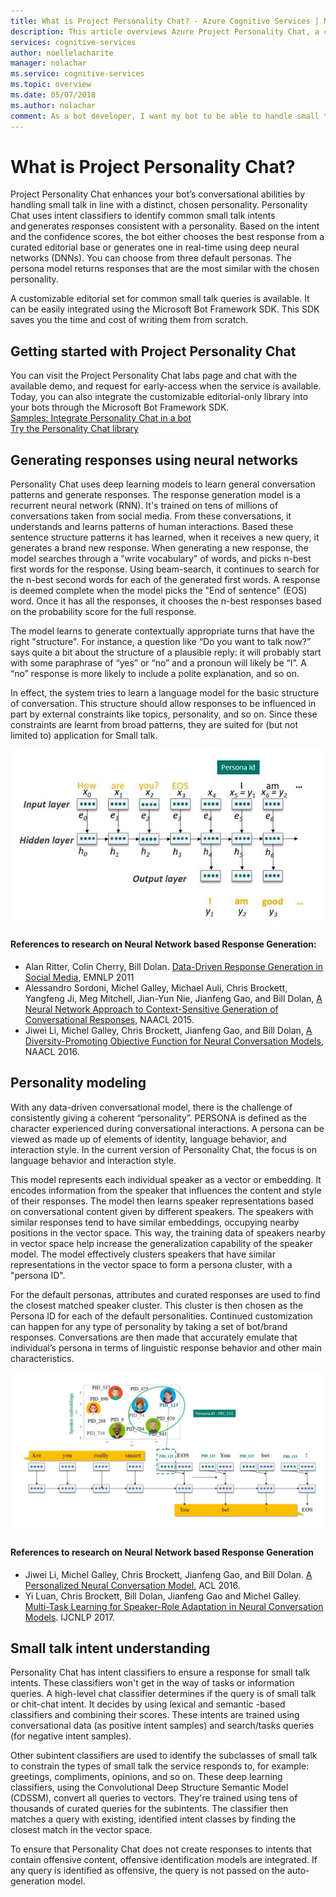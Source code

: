 ```yaml
---
title: What is Project Personality Chat? - Azure Cognitive Services | Microsoft Docs
description: This article overviews Azure Project Personality Chat, a cloud-based API for your bot’s conversational capabilities, by handling small talk, in line with a distinct chosen personality.
services: cognitive-services
author: noellelacharite
manager: nolachar
ms.service: cognitive-services
ms.topic: overview
ms.date: 05/07/2018
ms.author: nolachar
comment: As a bot developer, I want my bot to be able to handle small talk in a consistent tone so that my bot appears more complete and conversational.
---
```

# What is Project Personality Chat?

Project Personality Chat enhances your bot’s conversational abilities by handling small talk in line with a distinct, chosen personality. Personality Chat uses intent classifiers to identify common small talk intents and generates responses consistent with a personality. Based on the intent and the confidence scores, the bot either chooses the best response from a curated editorial base or generates one in real-time using deep neural networks (DNNs). You can choose from three default personas. The persona model returns responses that are the most similar with the chosen personality.

A customizable editorial set for common small talk queries is available. It can be easily integrated using the Microsoft Bot Framework SDK. This SDK saves you the time and cost of writing them from scratch.

## Getting started with Project Personality Chat

You can visit the Project Personality Chat labs page and chat with the available demo, and request for early-access when the service is available.
Today, you can also integrate the customizable editorial-only library into your bots through the Microsoft Bot Framework SDK. <br>
[Samples: Integrate Personality Chat in a bot](https://github.com/Microsoft/BotBuilder-PersonalityChat/) <br>
[Try the Personality Chat library](https://github.com/Microsoft/BotBuilder-PersonalityChat/tree/master/CSharp)

## Generating responses using neural networks

Personality Chat uses deep learning models to learn general conversation patterns and generate responses. The response generation model is a recurrent neural network (RNN). It's trained on tens of millions of conversations taken from social media. From these conversations, it understands and learns patterns of human interactions. Based these sentence structure patterns it has learned, when it receives a new query, it generates a brand new response. When generating a new response, the model searches through a "write vocabulary" of words, and picks n-best first words for the response. Using beam-search, it continues to search for the n-best second words for each of the generated first words. A response is deemed complete when the model picks the "End of sentence" (EOS) word. Once it has all the responses, it chooses the n-best responses based on the probability score for the full response.

The model learns to generate contextually appropriate turns that have the right "structure". For instance, a question like “Do you want to talk now?” says quite a bit about the structure of a plausible reply: it will probably start with some paraphrase of “yes” or “no” and a pronoun will likely be “I”. A “no” response is more likely to include a polite explanation, and so on.

In effect, the system tries to learn a language model for the basic structure of conversation. This structure should allow responses to be influenced in part by external constraints like topics, personality, and so on.  Since these constraints are learnt from broad patterns, they are suited for (but not limited to) application for Small talk.

![Sequence to sequence model for response generation](./media/overview/sequence-to-sequence-model.png)

#### References to research on Neural Network based Response Generation:

* Alan Ritter, Colin Cherry, Bill Dolan. [Data-Driven Response Generation in Social Media](http://www.aclweb.org/anthology/D11-1054), EMNLP 2011
* Alessandro Sordoni, Michel Galley, Michael Auli, Chris Brockett, Yangfeng Ji, Meg Mitchell, Jian-Yun Nie, Jianfeng Gao, and Bill Dolan, [A Neural Network Approach to Context-Sensitive Generation of Conversational Responses](https://arxiv.org/abs/1506.06714), NAACL 2015.
* Jiwei Li, Michel Galley, Chris Brockett, Jianfeng Gao, and Bill Dolan, [A Diversity-Promoting Objective Function for Neural Conversation Models](https://arxiv.org/abs/1510.03055), NAACL 2016.

## Personality modeling

 With any data-driven conversational model, there is the challenge of consistently giving a coherent “personality”. PERSONA is defined as the character experienced during conversational interactions. A persona can be viewed as made up of elements of identity, language behavior, and interaction style. In the current version of Personality Chat, the focus is on language behavior and interaction style.

This model represents each individual speaker as a vector or embedding. It encodes information from the speaker that influences the content and style of their responses. The model then learns speaker representations based on conversational content given by different speakers. The speakers with similar responses tend to have similar embeddings, occupying nearby positions in the vector space. This way, the training data of speakers nearby in vector space help increase the generalization capability of the speaker model. The model effectively clusters speakers that have similar representations in the vector space to form a persona cluster, with a "persona ID".

For the default personas, attributes and curated responses are used to find the closest matched speaker cluster. This cluster is then chosen as the Persona ID for each of the default personalities. Continued customization can happen for any type of personality by taking a set of bot/brand responses. Conversations are then made that accurately emulate that individual’s persona in terms of linguistic response behavior and other main characteristics.

![Persona modeling using speaker clusters](./media/overview/persona-modeling.png)

#### References to research on Neural Network based Response Generation

* Jiwei Li, Michel Galley, Chris Brockett, Jianfeng Gao, and Bill Dolan. [A Personalized Neural Conversation Model.](https://arxiv.org/abs/1603.06155) ACL 2016.
* Yi Luan, Chris Brockett, Bill Dolan, Jianfeng Gao and Michel Galley. [Multi-Task Learning for Speaker-Role Adaptation in Neural Conversation Models](https://arxiv.org/abs/1710.07388). IJCNLP 2017.

## Small talk intent understanding

Personality Chat has intent classifiers to ensure a response for small talk intents. These classifiers won't get in the way of tasks or information queries. A high-level chat classifier determines if the query is of small talk or chit-chat intent. It decides by using lexical and semantic -based classifiers and combining their scores. These intents are trained using conversational data (as positive intent samples) and search/tasks queries (for negative intent samples).

Other subintent classifiers are used to identify the subclasses of small talk to constrain the types of small talk the service responds to, for example: greetings, compliments, opinions, and so on. These deep learning classifiers, using the Convolutional Deep Structure Semantic Model (CDSSM), convert all queries to vectors. They're trained using tens of thousands of curated queries for the subintents. The classifier then matches a query with existing, identified intent classes by finding the closest match in the vector space.

To ensure that Personality Chat does not create responses to intents that contain offensive content, offensive identification models are integrated. If any query is identified as offensive, the query is not passed on the auto-generation model.